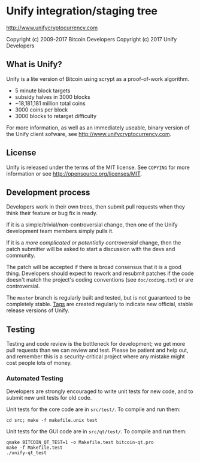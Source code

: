 Unify integration/staging tree
================================

http://www.unifycryptocurrency.com

Copyright (c) 2009-2017 Bitcoin Developers
Copyright (c) 2017 Unify Developers

What is Unify?
----------------

Unify is a lite version of Bitcoin using scrypt as a proof-of-work algorithm.
 - 5 minute block targets
 - subsidy halves in 3000 blocks
 - ~18,181,181 million total coins
 - 3000 coins per block
 - 3000 blocks to retarget difficulty

For more information, as well as an immediately useable, binary version of
the Unify client sofware, see http://www.unifycryptocurrency.com.

License
-------

Unify is released under the terms of the MIT license. See `COPYING` for more
information or see http://opensource.org/licenses/MIT.

Development process
-------------------

Developers work in their own trees, then submit pull requests when they think
their feature or bug fix is ready.

If it is a simple/trivial/non-controversial change, then one of the Unify
development team members simply pulls it.

If it is a *more complicated or potentially controversial* change, then the patch
submitter will be asked to start a discussion with the devs and community.

The patch will be accepted if there is broad consensus that it is a good thing.
Developers should expect to rework and resubmit patches if the code doesn't
match the project's coding conventions (see `doc/coding.txt`) or are
controversial.

The `master` branch is regularly built and tested, but is not guaranteed to be
completely stable. [Tags](https://github.com/unify-project/unify/tags) are created
regularly to indicate new official, stable release versions of Unify.

Testing
-------

Testing and code review is the bottleneck for development; we get more pull
requests than we can review and test. Please be patient and help out, and
remember this is a security-critical project where any mistake might cost people
lots of money.

### Automated Testing

Developers are strongly encouraged to write unit tests for new code, and to
submit new unit tests for old code.

Unit tests for the core code are in `src/test/`. To compile and run them:

    cd src; make -f makefile.unix test

Unit tests for the GUI code are in `src/qt/test/`. To compile and run them:

    qmake BITCOIN_QT_TEST=1 -o Makefile.test bitcoin-qt.pro
    make -f Makefile.test
    ./unify-qt_test

